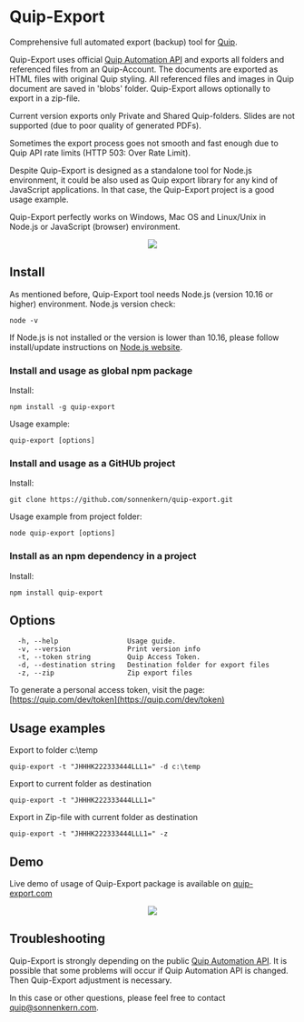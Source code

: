 # Quip-Export
Comprehensive full automated export (backup) tool for [Quip](https://quip.com/).

Quip-Export uses official [Quip Automation API](https://quip.com/dev/automation/documentation) and exports all folders and referenced files from an Quip-Account. 
The documents are exported as HTML files with original Quip styling.
All referenced files and images in Quip document are saved in 'blobs' folder. 
Quip-Export allows optionally to export in a zip-file.

Current version exports only Private and Shared Quip-folders. 
Slides are not supported (due to poor quality of generated PDFs).

Sometimes the export process goes not smooth and fast enough due to Quip API rate limits (HTTP 503: Over Rate Limit).

Despite Quip-Export is designed as a standalone tool for Node.js environment, it could be also used as Quip export library for any kind of JavaScript applications. 
In that case, the Quip-Export project is a good usage example.
 
Quip-Export perfectly works on Windows, Mac OS and Linux/Unix in Node.js or JavaScript (browser) environment.  

<p align="center">
  <img src="https://raw.githubusercontent.com/sonnenkern/quip-export/master/public/example-anim.gif">
</p>

## Install
As mentioned before, Quip-Export tool needs Node.js (version 10.16 or higher) environment.
Node.js version check:
```
node -v
```
If Node.js is not installed or the version is lower than 10.16, please follow install/update instructions on [Node.js website](https://nodejs.org/en/).

### Install and usage as global npm package
Install:
```
npm install -g quip-export
```

Usage example:
```
quip-export [options]
```

### Install and usage as a GitHUb project
Install:
```
git clone https://github.com/sonnenkern/quip-export.git
```

Usage example from project folder:
```
node quip-export [options]
```

### Install as an npm dependency in a project
Install:
```
npm install quip-export
```

## Options
```
  -h, --help                 Usage guide.
  -v, --version              Print version info
  -t, --token string         Quip Access Token.
  -d, --destination string   Destination folder for export files
  -z, --zip                  Zip export files
```

To generate a personal access token, visit the page: [https://quip.com/dev/token](https://quip.com/dev/token)

## Usage examples
Export to folder c:\temp
```
quip-export -t "JHHHK222333444LLL1=" -d c:\temp
```
Export to current folder as destination
```
quip-export -t "JHHHK222333444LLL1="
```
Export in Zip-file with current folder as destination
```
quip-export -t "JHHHK222333444LLL1=" -z
```

## Demo
Live demo of usage of Quip-Export package is available on [quip-export.com](http://quip-export.com)

<p align="center">
  <img src="https://raw.githubusercontent.com/sonnenkern/quip-export/master/public/demo.gif">
</p>
 

## Troubleshooting
Quip-Export is strongly depending on the public [Quip Automation API](https://quip.com/dev/automation/documentation).
It is possible that some problems will occur if Quip Automation API is changed. Then Quip-Export adjustment is necessary.

In this case or other questions, please feel free to contact [quip@sonnenkern.com](quip@sonnenkern.com).